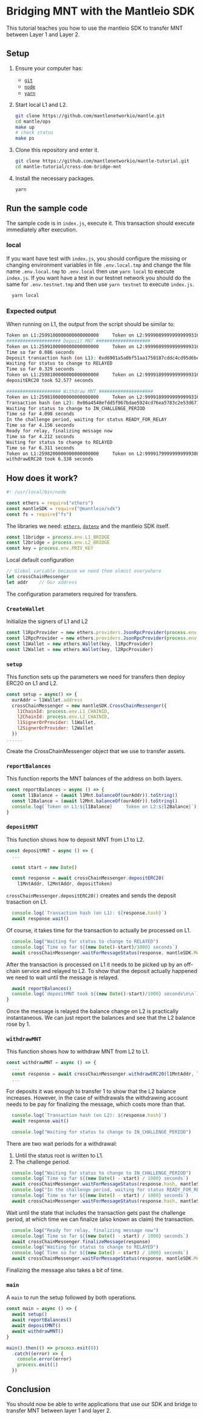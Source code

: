 # Bridging MNT with the Mantleio SDK

This tutorial teaches you how to use the mantleio SDK to transfer MNT between Layer 1 and Layer 2.

## Setup

1. Ensure your computer has:
   - [`git`](https://git-scm.com/downloads)
   - [`node`](https://nodejs.org/en/)
   - [`yarn`](https://classic.yarnpkg.com/lang/en/docs/install/#mac-stable)

1. Start local L1 and L2.
    ```sh
    git clone https://github.com/mantlenetworkio/mantle.git
    cd mantle/ops
    make up
    # check status
    make ps
   ```
   
1. Clone this repository and enter it.

   ```sh
   git clone https://github.com/mantlenetworkio/mantle-tutorial.git
   cd mantle-tutorial/cross-dom-bridge-mnt
   ```

1. Install the necessary packages.

   ```sh
   yarn
   ```

## Run the sample code

The sample code is in `index.js`, execute it.
This transaction should execute immediately after execution.

### local
If you want have test with `index.js`, you should configure the missing or changing environment variables in file `.env.local.tmp` and change the file name `.env.local.tmp` to `.env.local` then use `yarn local` to execute `index.js`. If you want have a test in our testnet network you should do the same for `.env.testnet.tmp` and then use `yarn testnet` to execute `index.js`.
```sh
  yarn local
```

### Expected output

When running on L1, the output from the script should be similar to:

```sh
Token on L1:2599100000000000000000     Token on L2:99990899999999999316126
#################### Deposit MNT ####################
Token on L1:2599100000000000000000     Token on L2:99990899999999999316126
Time so far 0.086 seconds
Deposit transaction hash (on L1): 0xd6901a5a0bf51aa1750187cddc4cd95d6be14c7019c1a99fd472758e797407fc
Waiting for status to change to RELAYED
Time so far 0.329 seconds
Token on L1:2598100000000000000000     Token on L2:99991899999999999316126
depositERC20 took 52.577 seconds

#################### Withdraw MNT ####################
Token on L1:2598100000000000000000     Token on L2:99991899999999999316126
Transaction hash (on L2): 0x06a4548efdd5f967bdae5924cd76ea5783c2e53d67199beab76d4c23ad73c91b
Waiting for status to change to IN_CHALLENGE_PERIOD
Time so far 4.098 seconds
In the challenge period, waiting for status READY_FOR_RELAY
Time so far 4.156 seconds
Ready for relay, finalizing message now
Time so far 4.212 seconds
Waiting for status to change to RELAYED
Time so far 6.311 seconds
Token on L1:2598200000000000000000     Token on L2:99991799999999999308455
withdrawERC20 took 6.338 seconds
```

## How does it work?


```js
#! /usr/local/bin/node

const ethers = require("ethers")
const mantleSDK = require("@mantleio/sdk")
const fs = require("fs")

```

The libraries we need: [`ethers`](https://docs.ethers.io/v5/), [`dotenv`](https://www.npmjs.com/package/dotenv) and the mantleio SDK itself.

```js
const l1bridge = process.env.L1_BRIDGE
const l2bridge = process.env.L2_BRIDGE
const key = process.env.PRIV_KEY
```

Local default configuration

```js
// Global variable because we need them almost everywhere
let crossChainMessenger
let addr    // Our address
```

The configuration parameters required for transfers.

### `CreateWallet`

Initialize the signers of L1 and L2

```js
const l1RpcProvider = new ethers.providers.JsonRpcProvider(process.env.L1_RPC)
const l2RpcProvider = new ethers.providers.JsonRpcProvider(process.env.L2_RPC)
const l1Wallet = new ethers.Wallet(key, l1RpcProvider)
const l2Wallet = new ethers.Wallet(key, l2RpcProvider)
```

### `setup`

This function sets up the parameters we need for transfers then deploy ERC20 on L1 and L2.

```js
const setup = async() => {
  ourAddr = l1Wallet.address
  crossChainMessenger = new mantleSDK.CrossChainMessenger({
    l1ChainId: process.env.L1_CHAINID,
    l2ChainId: process.env.L2_CHAINID,
    l1SignerOrProvider: l1Wallet,
    l2SignerOrProvider: l2Wallet
  })
......
```
Create the CrossChainMessenger object that we use to transfer assets.

### `reportBalances`

This function reports the MNT balances of the address on both layers.

```js
const reportBalances = async () => {
  const l1Balance = (await l1Mnt.balanceOf(ourAddr)).toString()
  const l2Balance = (await l2Mnt.balanceOf(ourAddr)).toString()
  console.log(`Token on L1:${l1Balance}     Token on L2:${l2Balance}`)
}
```

### `depositMNT`

This function shows how to deposit MNT from L1 to L2.

```js
const depositMNT = async () => {
  ...
```

```js  
  const start = new Date()

  const response = await crossChainMessenger.depositERC20(
    l1MntAddr, l2MntAddr, depositToken)
```

`crossChainMessenger.depositERC20()` creates and sends the deposit trasaction on L1.

```js
  console.log(`Transaction hash (on L1): ${response.hash}`)
  await response.wait()
```

Of course, it takes time for the transaction to actually be processed on L1.

```js
  console.log("Waiting for status to change to RELAYED")
  console.log(`Time so far ${(new Date()-start)/1000} seconds`)
  await crossChainMessenger.waitForMessageStatus(response, mantleSDK.MessageStatus.RELAYED)
```

After the transaction is processed on L1 it needs to be picked up by an off-chain service and relayed to L2. 
To show that the deposit actually happened we need to wait until the message is relayed. 

```js
  await reportBalances()    
  console.log(`depositMNT took ${(new Date()-start)/1000} seconds\n\n`)
}
```

Once the message is relayed the balance change on L2 is practically instantaneous.
We can just report the balances and see that the L2 balance rose by 1.

### `withdrawMNT`

This function shows how to withdraw MNT from L2 to L1.

```js
const withdrawMNT = async () => { 
  ...
  const response = await crossChainMessenger.withdrawERC20(l1MntAddr, l2MntAddr, withdrawToken)
  ...
```

For deposits it was enough to transfer 1 to show that the L2 balance increases.
However, in the case of withdrawals the withdrawing account needs to be pay for finalizing the message, which costs more than that.

```js
  console.log(`Transaction hash (on L2): ${response.hash}`)
  await response.wait()

  console.log("Waiting for status to change to IN_CHALLENGE_PERIOD")
```

There are two wait periods for a withdrawal:

1. Until the status root is written to L1. 
1. The challenge period.

```js
  console.log("Waiting for status to change to IN_CHALLENGE_PERIOD")
  console.log(`Time so far ${(new Date() - start) / 1000} seconds`)
  await crossChainMessenger.waitForMessageStatus(response.hash, mantleSDK.MessageStatus.IN_CHALLENGE_PERIOD)
  console.log("In the challenge period, waiting for status READY_FOR_RELAY")
  console.log(`Time so far ${(new Date() - start) / 1000} seconds`)
  await crossChainMessenger.waitForMessageStatus(response.hash, mantleSDK.MessageStatus.READY_FOR_RELAY)
```

Wait until the state that includes the transaction gets past the challenge period, at which time we can finalize (also known as claim) the transaction.

```js
  console.log("Ready for relay, finalizing message now")
  console.log(`Time so far ${(new Date() - start) / 1000} seconds`)
  await crossChainMessenger.finalizeMessage(response)
  console.log("Waiting for status to change to RELAYED")
  console.log(`Time so far ${(new Date() - start) / 1000} seconds`)
  await crossChainMessenger.waitForMessageStatus(response, mantleSDK.MessageStatus.RELAYED)
```

Finalizing the message also takes a bit of time.


### `main`

A `main` to run the setup followed by both operations.

```js
const main = async () => {
  await setup()
  await reportBalances()
  await depositMNT()
  await withdrawMNT()
}

main().then(() => process.exit(0))
  .catch((error) => {
    console.error(error)
    process.exit(1)
  })
```

## Conclusion

You should now be able to write applications that use our SDK and bridge to transfer MNT between layer 1 and layer 2. 